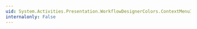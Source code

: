 ```yaml
---
uid: System.Activities.Presentation.WorkflowDesignerColors.ContextMenuIconAreaColor
internalonly: False
---
```

